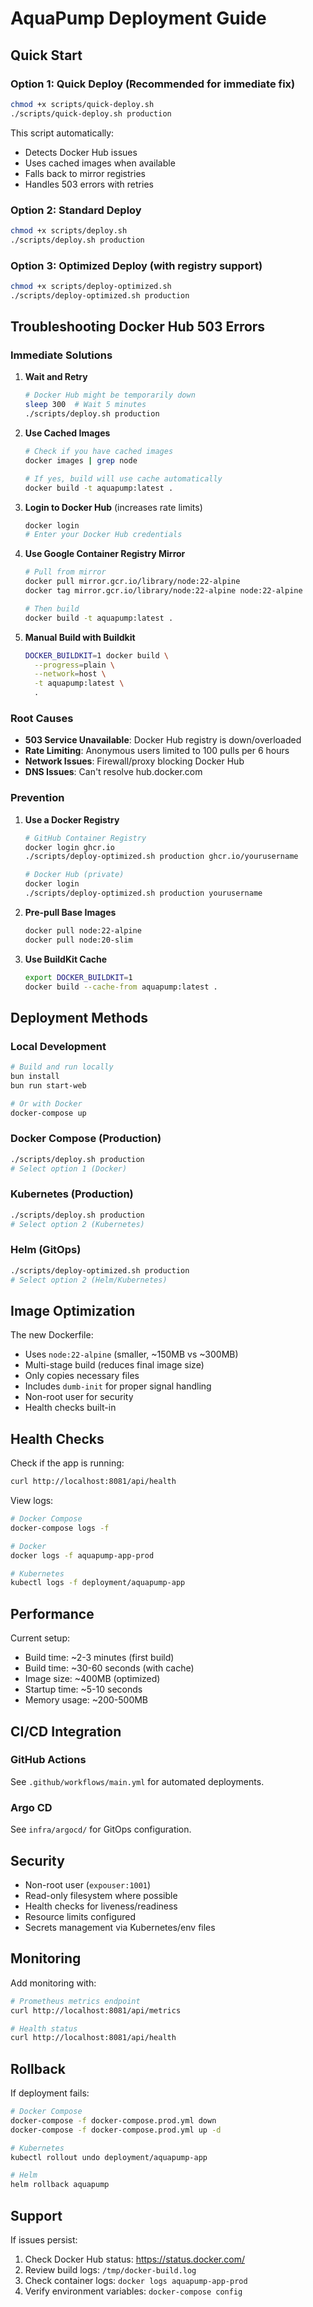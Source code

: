 # AquaPump Deployment Guide

## Quick Start

### Option 1: Quick Deploy (Recommended for immediate fix)
```bash
chmod +x scripts/quick-deploy.sh
./scripts/quick-deploy.sh production
```

This script automatically:
- Detects Docker Hub issues
- Uses cached images when available
- Falls back to mirror registries
- Handles 503 errors with retries

### Option 2: Standard Deploy
```bash
chmod +x scripts/deploy.sh
./scripts/deploy.sh production
```

### Option 3: Optimized Deploy (with registry support)
```bash
chmod +x scripts/deploy-optimized.sh
./scripts/deploy-optimized.sh production
```

## Troubleshooting Docker Hub 503 Errors

### Immediate Solutions

1. **Wait and Retry**
   ```bash
   # Docker Hub might be temporarily down
   sleep 300  # Wait 5 minutes
   ./scripts/deploy.sh production
   ```

2. **Use Cached Images**
   ```bash
   # Check if you have cached images
   docker images | grep node
   
   # If yes, build will use cache automatically
   docker build -t aquapump:latest .
   ```

3. **Login to Docker Hub** (increases rate limits)
   ```bash
   docker login
   # Enter your Docker Hub credentials
   ```

4. **Use Google Container Registry Mirror**
   ```bash
   # Pull from mirror
   docker pull mirror.gcr.io/library/node:22-alpine
   docker tag mirror.gcr.io/library/node:22-alpine node:22-alpine
   
   # Then build
   docker build -t aquapump:latest .
   ```

5. **Manual Build with Buildkit**
   ```bash
   DOCKER_BUILDKIT=1 docker build \
     --progress=plain \
     --network=host \
     -t aquapump:latest \
     .
   ```

### Root Causes

- **503 Service Unavailable**: Docker Hub registry is down/overloaded
- **Rate Limiting**: Anonymous users limited to 100 pulls per 6 hours
- **Network Issues**: Firewall/proxy blocking Docker Hub
- **DNS Issues**: Can't resolve hub.docker.com

### Prevention

1. **Use a Docker Registry**
   ```bash
   # GitHub Container Registry
   docker login ghcr.io
   ./scripts/deploy-optimized.sh production ghcr.io/yourusername
   
   # Docker Hub (private)
   docker login
   ./scripts/deploy-optimized.sh production yourusername
   ```

2. **Pre-pull Base Images**
   ```bash
   docker pull node:22-alpine
   docker pull node:20-slim
   ```

3. **Use BuildKit Cache**
   ```bash
   export DOCKER_BUILDKIT=1
   docker build --cache-from aquapump:latest .
   ```

## Deployment Methods

### Local Development
```bash
# Build and run locally
bun install
bun run start-web

# Or with Docker
docker-compose up
```

### Docker Compose (Production)
```bash
./scripts/deploy.sh production
# Select option 1 (Docker)
```

### Kubernetes (Production)
```bash
./scripts/deploy.sh production
# Select option 2 (Kubernetes)
```

### Helm (GitOps)
```bash
./scripts/deploy-optimized.sh production
# Select option 2 (Helm/Kubernetes)
```

## Image Optimization

The new Dockerfile:
- Uses `node:22-alpine` (smaller, ~150MB vs ~300MB)
- Multi-stage build (reduces final image size)
- Only copies necessary files
- Includes `dumb-init` for proper signal handling
- Non-root user for security
- Health checks built-in

## Health Checks

Check if the app is running:
```bash
curl http://localhost:8081/api/health
```

View logs:
```bash
# Docker Compose
docker-compose logs -f

# Docker
docker logs -f aquapump-app-prod

# Kubernetes
kubectl logs -f deployment/aquapump-app
```

## Performance

Current setup:
- Build time: ~2-3 minutes (first build)
- Build time: ~30-60 seconds (with cache)
- Image size: ~400MB (optimized)
- Startup time: ~5-10 seconds
- Memory usage: ~200-500MB

## CI/CD Integration

### GitHub Actions
See `.github/workflows/main.yml` for automated deployments.

### Argo CD
See `infra/argocd/` for GitOps configuration.

## Security

- Non-root user (`expouser:1001`)
- Read-only filesystem where possible
- Health checks for liveness/readiness
- Resource limits configured
- Secrets management via Kubernetes/env files

## Monitoring

Add monitoring with:
```bash
# Prometheus metrics endpoint
curl http://localhost:8081/api/metrics

# Health status
curl http://localhost:8081/api/health
```

## Rollback

If deployment fails:
```bash
# Docker Compose
docker-compose -f docker-compose.prod.yml down
docker-compose -f docker-compose.prod.yml up -d

# Kubernetes
kubectl rollout undo deployment/aquapump-app

# Helm
helm rollback aquapump
```

## Support

If issues persist:
1. Check Docker Hub status: https://status.docker.com/
2. Review build logs: `/tmp/docker-build.log`
3. Check container logs: `docker logs aquapump-app-prod`
4. Verify environment variables: `docker-compose config`
